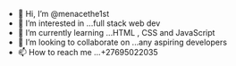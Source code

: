 - 👋 Hi, I’m @menacethe1st
- 👀 I’m interested in ...full stack web dev
- 🌱 I’m currently learning ...HTML  , CSS and JavaScript
- 💞️ I’m looking to collaborate on ...any aspiring developers
- 📫 How to reach me ...+27695022035

<!---
menacethe1st/menacethe1st is a ✨ special ✨ repository because its `README.md` (this file) appears on your GitHub profile.
You can click the Preview link to take a look at your changes.
--->
